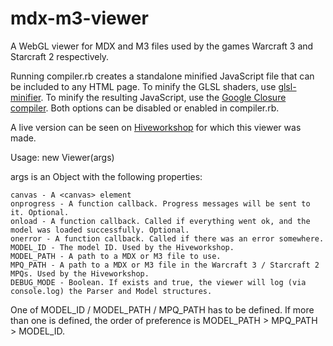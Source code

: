 mdx-m3-viewer
=============

A WebGL viewer for MDX and M3 files used by the games Warcraft 3 and Starcraft 2 respectively.

Running compiler.rb creates a standalone minified JavaScript file that can be included to any HTML page.
To minify the GLSL shaders, use [glsl-minifier](https://github.com/flowtsohg/glsl-minifier).
To minify the resulting JavaScript, use the [Google Closure compiler](https://developers.google.com/closure/compiler/).
Both options can be disabled or enabled in compiler.rb.

A live version can be seen on [Hiveworkshop](http://www.hiveworkshop.com) for which this viewer was made.

Usage: new Viewer(args)

args is an Object with the following properties:

    canvas - A <canvas> element
    onprogress - A function callback. Progress messages will be sent to it. Optional.
    onload - A function callback. Called if everything went ok, and the model was loaded successfully. Optional.
    onerror - A function callback. Called if there was an error somewhere.
    MODEL_ID - The model ID. Used by the Hiveworkshop.
    MODEL_PATH - A path to a MDX or M3 file to use.
    MPQ_PATH - A path to a MDX or M3 file in the Warcraft 3 / Starcraft 2 MPQs. Used by the Hiveworkshop.
    DEBUG_MODE - Boolean. If exists and true, the viewer will log (via console.log) the Parser and Model structures.
  
One of MODEL_ID / MODEL_PATH / MPQ_PATH has to be defined.
If more than one is defined, the order of preference is MODEL_PATH > MPQ_PATH > MODEL_ID.
